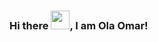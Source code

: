 
### Hi there <img src="https://raw.githubusercontent.com/MartinHeinz/MartinHeinz/master/wave.gif" width="30px">, I am Ola Omar!


<!-- 


<img height="180em" src="https://github-readme-stats.vercel.app/api?username=olaomar2000&show_icons=true&hide_border=true&&count_private=true&include_all_commits=true" />
<img height="180em" src="https://github-readme-stats.vercel.app/api/top-langs/?username=olaomar2000&theme=synthwave " />

<!-- <a href=”https://www.linkedin.com/in/ola-omar-835a281b5"> ![alt text](https://img.shields.io/badge/-LinkedIn-0e76a8?style=plastic&logo=linkedIn)</a> -->


 
<!-- 
![visitor badge](https://visitor-badge.glitch.me/badge?page_id=olaomar2000.visitor-badge)  -->

<!--
**olaomar2000/olaomar2000** is a ✨ _special_ ✨ repository because its `README.md` (this file) appears on your GitHub profile.

Here are some ideas to get you started:

- 🔭 I’m currently working on Upwork
- 🌱 I’m currently learning ...
- 👯 I’m looking to collaborate on ...
- 🤔 I’m looking for help with ...
- 💬 Ask me about ...
- 📫 How to reach me: ...
- 😄 Pronouns: ...
- ⚡ Fun fact: ...
-->

<!-- ### I have experience in skills such as:
_ ⭐ Dart & OOP.
_ ⭐ Sqflite and shared preferences.
_ ⭐ Provider and Getx state management solutions.
_ ⭐ Firebase auth, storage, cloud firestore services.
_ ⭐ Experience in REST APIs.
_ ⭐ Responsive Design.
_ ⭐ Experience with Google maps API. -->
